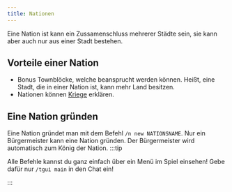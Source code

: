 ```yaml
---
title: Nationen
---
```


Eine Nation ist kann ein Zussamenschluss mehrerer Städte sein, sie kann aber auch nur aus einer Stadt bestehen.

## Vorteile einer Nation
- Bonus Townblöcke, welche beansprucht werden können. Heißt, eine Stadt, die in einer Nation ist, kann mehr Land besitzen.
- Nationen können [Kriege](05-Krieg.md) erklären.

## Eine Nation gründen
Eine Nation gründet man mit dem Befehl `/n new NATIONSNAME`. Nur ein Bürgermeister kann eine Nation gründen. Der Bürgermeister wird automatisch zum König der Nation.
:::tip

Alle Befehle kannst du ganz einfach über ein Menü im Spiel einsehen!
Gebe dafür nur `/tgui main` in den Chat ein!

:::